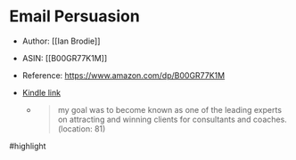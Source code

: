 # Email Persuasion

* Author: [[Ian Brodie]]
* ASIN: [[B00GR77K1M]]
* Reference: https://www.amazon.com/dp/B00GR77K1M
* [Kindle link](kindle://book?action=open&asin=B00GR77K1M)


  - > my goal was to become known as one of the leading experts on attracting and winning clients for consultants and coaches. (location: 81)


#highlight
